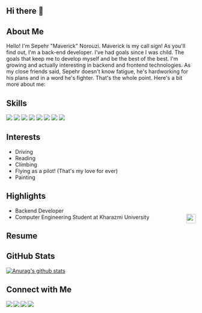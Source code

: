 ## Hi there 👋
## About Me
Hello! I'm Sepehr "Maverick" Norouzi. Maverick is my call sign! As you'll find out, I'm a back-end developer. I've had goals since I was child. The goals that keep me to develop myself and be the best of the best. I'm growing and actually interesting in backend and frontend technologies. As my close friends said, Sepehr doesn't know fatigue, he's hardworking for his plans and in a word he's fighter. That's the whole point. Here's a bit more about me:

## Skills
![](https://img.shields.io/badge/Python-Expert-yellow)
![](https://img.shields.io/badge/C++-Intermediate-blue)
![](https://img.shields.io/badge/Java-Intermediate-red)
![](https://img.shields.io/badge/HTML-Intermediate-orange)
![](https://img.shields.io/badge/CSS-Intermediate-cyan)
![](https://img.shields.io/badge/JavaScript-Intermediate-yellow)
![](https://img.shields.io/badge/Django-Intermediate-green)
![](https://img.shields.io/badge/React-Intermediate-blue)
      
## Interests
 - Driving
 - Reading
 - Climbing
 - Flying as a pilot! (That's my love for ever)
 - Painting 

## Highlights
 - Backend Developer
 - Computer Engineering Student at Kharazmi University <a href="https://khu.ac.ir/"><img align="right" src="https://khu.ac.ir/templates/tmpl_modern01/images/main_logo.png" width="25px"/></a>

## Resume

## GitHub Stats 
[![Anurag's github stats](https://github-readme-stats.vercel.app/api?username=SepehrNorouzi7)](https://github.com/SepehrNorouzi7)

## Connect with Me
<a href="https://t.me/SepehrNorouzi7/"><img align="left" src="https://img.shields.io/badge/Telegram-2CA5E0?style=for-the-badge&logo=telegram&logoColor=white"/></a>
<a href="https://www.linkedin.com/in/sepehrnorouzi7/"><img align="left" src="https://img.shields.io/badge/LinkedIn-0077B5?style=for-the-badge&logo=linkedin&logoColor=white"/></a>
<a href="#"><img align="left" src="https://img.shields.io/badge/Twitter-1DA1F2?style=for-the-badge&logo=twitter&logoColor=white"/></a>
<a href="https://instagram.com/sepehrnorouzi7"><img align="left" src="https://img.shields.io/badge/Instagram-E4405F?style=for-the-badge&logo=instagram&logoColor=white"/></a>
